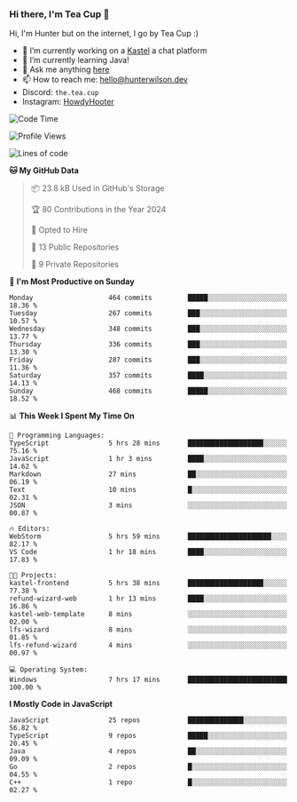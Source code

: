 ### Hi there, I'm Tea Cup 👋 

Hi, I'm Hunter but on the internet, I go by Tea Cup :)

- 🔭 I’m currently working on a [Kastel](https://github.com/KastelApp) a chat platform
- 🌱 I’m currently learning Java!
- 💬 Ask me anything [here](https://github.com/TheTeaCup/TheTeaCup/issues)
- 📫 How to reach me: [hello@hunterwilson.dev](mailto:hello@hunterwilson.dev)
- Discord: `the.tea.cup`
- Instagram: [HowdyHooter](https://instagram.com/HowdyHooter)

<!--START_SECTION:waka-->
![Code Time](http://img.shields.io/badge/Code%20Time-451%20hrs%207%20mins-blue)

![Profile Views](http://img.shields.io/badge/Profile%20Views-5-blue)

![Lines of code](https://img.shields.io/badge/From%20Hello%20World%20I%27ve%20Written-890.3%20thousand%20lines%20of%20code-blue)

**🐱 My GitHub Data** 

> 📦 23.8 kB Used in GitHub's Storage 
 > 
> 🏆 80 Contributions in the Year 2024
 > 
> 💼 Opted to Hire
 > 
> 📜 13 Public Repositories 
 > 
> 🔑 9 Private Repositories 
 > 
📅 **I'm Most Productive on Sunday** 

```text
Monday                   464 commits         █████░░░░░░░░░░░░░░░░░░░░   18.36 % 
Tuesday                  267 commits         ███░░░░░░░░░░░░░░░░░░░░░░   10.57 % 
Wednesday                348 commits         ███░░░░░░░░░░░░░░░░░░░░░░   13.77 % 
Thursday                 336 commits         ███░░░░░░░░░░░░░░░░░░░░░░   13.30 % 
Friday                   287 commits         ███░░░░░░░░░░░░░░░░░░░░░░   11.36 % 
Saturday                 357 commits         ████░░░░░░░░░░░░░░░░░░░░░   14.13 % 
Sunday                   468 commits         █████░░░░░░░░░░░░░░░░░░░░   18.52 % 
```


📊 **This Week I Spent My Time On** 

```text
💬 Programming Languages: 
TypeScript               5 hrs 28 mins       ███████████████████░░░░░░   75.16 % 
JavaScript               1 hr 3 mins         ████░░░░░░░░░░░░░░░░░░░░░   14.62 % 
Markdown                 27 mins             ██░░░░░░░░░░░░░░░░░░░░░░░   06.19 % 
Text                     10 mins             █░░░░░░░░░░░░░░░░░░░░░░░░   02.31 % 
JSON                     3 mins              ░░░░░░░░░░░░░░░░░░░░░░░░░   00.87 % 

🔥 Editors: 
WebStorm                 5 hrs 59 mins       █████████████████████░░░░   82.17 % 
VS Code                  1 hr 18 mins        ████░░░░░░░░░░░░░░░░░░░░░   17.83 % 

🐱‍💻 Projects: 
kastel-frontend          5 hrs 38 mins       ███████████████████░░░░░░   77.38 % 
refund-wizard-web        1 hr 13 mins        ████░░░░░░░░░░░░░░░░░░░░░   16.86 % 
kastel-web-template      8 mins              ░░░░░░░░░░░░░░░░░░░░░░░░░   02.00 % 
lfs-wizard               8 mins              ░░░░░░░░░░░░░░░░░░░░░░░░░   01.85 % 
lfs-refund-wizard        4 mins              ░░░░░░░░░░░░░░░░░░░░░░░░░   00.97 % 

💻 Operating System: 
Windows                  7 hrs 17 mins       █████████████████████████   100.00 % 
```

**I Mostly Code in JavaScript** 

```text
JavaScript               25 repos            ██████████████░░░░░░░░░░░   56.82 % 
TypeScript               9 repos             █████░░░░░░░░░░░░░░░░░░░░   20.45 % 
Java                     4 repos             ██░░░░░░░░░░░░░░░░░░░░░░░   09.09 % 
Go                       2 repos             █░░░░░░░░░░░░░░░░░░░░░░░░   04.55 % 
C++                      1 repo              █░░░░░░░░░░░░░░░░░░░░░░░░   02.27 % 
```




<!--END_SECTION:waka-->
